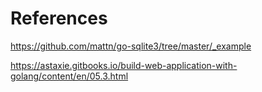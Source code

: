 # References

https://github.com/mattn/go-sqlite3/tree/master/_example

https://astaxie.gitbooks.io/build-web-application-with-golang/content/en/05.3.html
